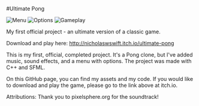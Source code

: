 #Ultimate Pong

![Menu](http://www.nicholas-swift.com/thumbs/Pong/menu-thumb.png)
![Options](http://www.nicholas-swift.com/thumbs/Pong/options-thumb.png)
![Gameplay](http://www.nicholas-swift.com/thumbs/Pong/gameplay-thumb.png)

My first official project - an ultimate version of a classic game.

Download and play here: http://nicholaswswift.itch.io/ultimate-pong

This is my first, official, completed project. It's a Pong clone, but I've added music, sound effects, and a menu with options. The project was made with C++ and SFML.

On this GitHub page, you can find my assets and my code. If you would like to download and play the game, please go to the link above at itch.io.

Attributions:
Thank you to pixelsphere.org for the soundtrack!
